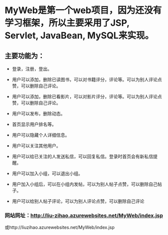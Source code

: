 
# MyWeb是第一个web项目，因为还没有学习框架，所以主要采用了JSP, Servlet, JavaBean, MySQL来实现。
## 主要功能为：
* 登录，注册，登出。
- 用户可以添加，删除已读图书，可以对书籍评分，评论等。可以为别人评论点赞，可以删除自己评论。
* 用户可以添加，删除已看影片，可以对影片评分，评论等。可以为别人评论点赞，可以删除自己评论。
- 用户可以发布，删除动态。
* 首页显示用户排名等。
- 用户可以隐藏个人详细信息。
* 用户可以关注其他用户。
- 用户可以给已关注的人发送私信，可以回复私信。登录时首页会有新私信提醒。
* 用户可以加入小组，可以退出小组。
- 用户加入小组后，可以在小组内发帖，可以为别人帖子点赞，可以删除自己帖子。
* 用户可以给别人帖子评论，可以为别人评论点赞，可以删除自己评论


###  网站网址：http://liu-zihao.azurewebsites.net/MyWeb/index.jsp
或http://liuzihao.azurewebsites.net/MyWeb/index.jsp
